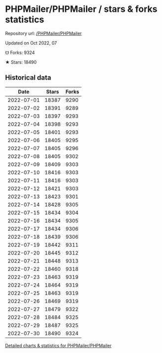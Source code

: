 # PHPMailer/PHPMailer / stars & forks statistics

Repository url: [/PHPMailer/PHPMailer](https://github.com/PHPMailer/PHPMailer)

Updated on Oct 2022, 07

☋ Forks: 9324

★ Stars: 18490

## Historical data
| Date | Stars | Forks |
|------|-------|-------|
| 2022-07-01 | 18387 | 9290 | 
| 2022-07-02 | 18391 | 9289 | 
| 2022-07-03 | 18397 | 9293 | 
| 2022-07-04 | 18398 | 9293 | 
| 2022-07-05 | 18401 | 9293 | 
| 2022-07-06 | 18405 | 9295 | 
| 2022-07-07 | 18405 | 9296 | 
| 2022-07-08 | 18405 | 9302 | 
| 2022-07-09 | 18409 | 9303 | 
| 2022-07-10 | 18416 | 9303 | 
| 2022-07-11 | 18416 | 9303 | 
| 2022-07-12 | 18421 | 9303 | 
| 2022-07-13 | 18423 | 9301 | 
| 2022-07-14 | 18428 | 9305 | 
| 2022-07-15 | 18434 | 9304 | 
| 2022-07-16 | 18434 | 9305 | 
| 2022-07-17 | 18434 | 9306 | 
| 2022-07-18 | 18439 | 9306 | 
| 2022-07-19 | 18442 | 9311 | 
| 2022-07-20 | 18445 | 9312 | 
| 2022-07-21 | 18448 | 9313 | 
| 2022-07-22 | 18460 | 9318 | 
| 2022-07-23 | 18463 | 9319 | 
| 2022-07-24 | 18464 | 9319 | 
| 2022-07-25 | 18463 | 9319 | 
| 2022-07-26 | 18469 | 9319 | 
| 2022-07-27 | 18479 | 9322 | 
| 2022-07-28 | 18484 | 9325 | 
| 2022-07-29 | 18487 | 9325 | 
| 2022-07-30 | 18490 | 9324 | 


[Detailed charts & statistics for PHPMailer/PHPMailer](https://reviewgithub.com/rep/PHPMailer/PHPMailer)
